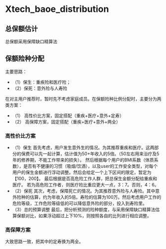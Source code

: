 # Xtech_baoe_distribution
## 总保额估计
总保额采用保障缺口精算法

## 保额险种分配
主要思路：
* （1）保生：重疾险和医疗险；
* （2）保死：意外险与人寿险

在对主用户推荐时，暂时先不考虑家庭成员。在保额险种比例分配时，主要分为两类方案：
* （1）	高性价比方案，固定搭配（重疾+医疗+意外+定寿）
* （2）	高保障方案，固定搭配（重疾+医疗+意外+两全）

### 高性价比方案
* （1）保生
首先考虑，用户发生意外生的情况。为其推荐重疾和医疗。这两部分的保费可以先一起计算，估计值为50+年收入的5倍。（50左右用来治疗及5年的修养期，不能工作带来的损失）。 然后根据每个用户的BMI系数（体质系数），是否有不健康的习惯（吸烟/饮酒），以及user的工作安全类型，对每个用户的保生金额进行浮动调整。然后会给定一个上下区间的限定，暂定为【100，200】。 最后根据是否高危险工作人群，把总保生金额分配给重疾和医疗。 若为高危险工作者，则医疗险比重应更大一点，3：7。否则，4：6。
* （2）保死
其次，考虑，保障死亡的情况。为其推荐意外险与人寿险。其中意外险种的估算，约为年收入的5倍。寿险的估算为100万。然后考虑用户工作的危险等级，工作危险等级低的可以降低意外险的部分，投入到寿险里。
* （3）总的预算调整
最后，把分析预测的险种额度，与采用保障缺口精算法估算保额对比，如果浮动超过上下10%，则按照各自的比列进行相应调整。
### 高保障方案
大致思路一致，把其中的定寿换为两全。
